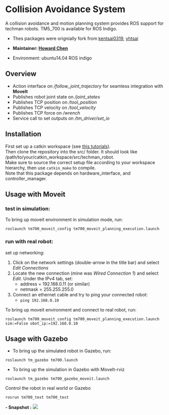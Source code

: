 # Collision Avoidance System
A collision avoidance and motion planning system provides ROS support for techman robots. TM5_700 is available for ROS Indigo.  

- Thes packages were orignially fork from [kentsai0319](https://github.com/kentsai0319), [yhtsai](https://github.com/yhtsai)

- **Maintainer: [Howard Chen](https://github.com/s880367)**

- Environment: ubuntu14.04 ROS indigo


## Overview

* Action interface on */follow\_joint\_trajectory* for seamless integration with __MoveIt__
* Publishes robot joint state on */joint\_states*
* Publishes TCP position on */tool\_position*
* Publishes TCP velocity on */tool\_velocity*
* Publishes TCP force on */wrench*
* Service call to set outputs on */tm\_driver/set\_io*


## Installation
First set up a catkin workspace (see [this tutorials](http://wiki.ros.org/catkin/Tutorials)).  
Then clone the repository into the src/ folder. It should look like  /path/to/your/catkin_workspace/src/techman_robot.  
Make sure to source the correct setup file according to your workspace hierarchy, then use ```catkin_make``` to compile.  
Note that this package depends on hardware_interface, and controller_manager.  


## Usage with Moveit

### test in simulation:

To bring up moveit environment in simulation mode, run:  
```
roslaunch tm700_moveit_config tm700_moveit_planning_execution.launch
```

### run with real robot:

set up networking:

1. Click on the network settings (double-arrow in the title bar) and select *Edit Connections*
2. Locate the new connection (mine was *Wired Connection 1*) and select *Edit*. Under the IPv4 tab, set:
    * address = 192.168.0.11 (or similar)
    * netmask = 255.255.255.0
3. Connect an ethernet cable and try to ping your connected robot:
    * ```ping 192.168.0.10```

To bring up moveit environment and connect to real robot, run:  
```
roslaunch tm700_moveit_config tm700_moveit_planning_execution.launch sim:=False obot_ip:=192.168.0.10
```


## Usage with Gazebo
- To bring up the simulated robot in Gazebo, run:  
```
roslaunch tm_gazebo tm700.launch
```

- To bring up the simulation in Gazebo with MoveIt-rviz
```
roslaunch tm_gazebo tm700_gazebo_moveit.launch
```
Control the robot in real world or Gazebo
```
rosrun tm700_test tm700_test
```
**- Snapshot :**
![](https://i.imgur.com/Qg7QBLz.png)
